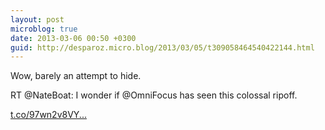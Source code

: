 ```yaml
---
layout: post
microblog: true
date: 2013-03-06 00:50 +0300
guid: http://desparoz.micro.blog/2013/03/05/t309058464540422144.html
---
```

Wow, barely an attempt to hide. 

RT @NateBoat: I wonder if @OmniFocus has seen this colossal ripoff. 

[t.co/97wn2v8VY...](http://t.co/97wn2v8VY4)
